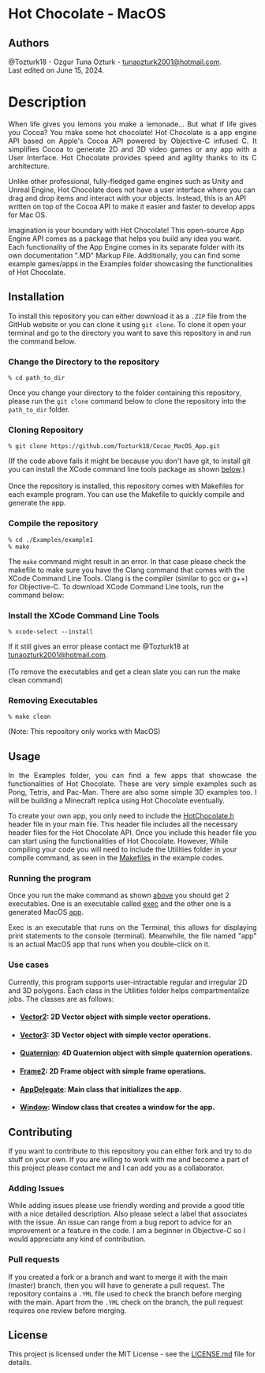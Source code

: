 # Hot Chocolate - MacOS

## Authors
@Tozturk18 - Ozgur Tuna Ozturk - tunaozturk2001@hotmail.com. <br>
Last edited on June 15, 2024.

# Description
<p style="text-align: justify">
When life gives you lemons you make a lemonade... But what if life gives you Cocoa? You make some hot chocolate! Hot Chocolate is a app engine API based on Apple's Cocoa API powered by Objective-C infused C. It simplifies Cocoa to generate 2D and 3D video games or any app with a User Interface. Hot Chocolate provides speed and agility thanks to its C architecture.

Unlike other professional, fully-fledged game engines such as Unity and Unreal Engine, Hot Chocolate does not have a user interface where you can drag and drop items and interact with your objects. Instead, this is an API written on top of the Cocoa API to make it easier and faster to develop apps for Mac OS.

Imagination is your boundary with Hot Chocolate! This open-source App Engine API comes as a package that helps you build any idea you want. Each functionality of the App Engine comes in its separate folder with its own documentation ".MD" Markup File.
Additionally, you can find some example games/apps in the Examples folder showcasing the functionalities of Hot Chocolate.
</p>

## Installation
To install this repository you can either download it as a ```.ZIP``` file from the GitHub website or you can clone it using ```git clone```. To clone it open your terminal and go to the directory you want to save this repository in and run the command below.

### Change the Directory to the repository
```%
% cd path_to_dir
```
Once you change your directory to the folder containing this repository, please run the ```git clone``` command below to clone the repository into the ```path_to_dir``` folder.

### Cloning Repository
```%
% git clone https://github.com/Tozturk18/Cocao_MacOS_App.git
```
(If the code above fails it might be because you don't have git, to install git you can install the XCode command line tools package as shown [below](#install-the-xcode-command-line-tools).)
<br><br>
Once the repository is installed, this repository comes with Makefiles for each example program. You can use the Makefile to quickly compile and generate the app.<br>

### Compile the repository
```%
% cd ./Examples/example1
% make
```
The ```make``` command might result in an error. In that case please check the makefile to make sure you have the Clang command that comes with the XCode Command Line Tools. Clang is the compiler (similar to gcc or g++) for Objective-C. To download XCode Command Line tools, run the command below:

### Install the XCode Command Line Tools
```%
% xcode-select --install
```
If it still gives an error please contact me @Tozturk18 at tunaozturk2001@hotmail.com.
<br><br>
(To remove the executables and get a clean slate you can run the make clean command)

### Removing Executables
```%
% make clean
```
(Note: This repository only works with MacOS)

## Usage
<p style="text-align: justify">
In the Examples folder, you can find a few apps that showcase the functionalities of Hot Chocolate. These are very simple examples such as Pong, Tetris, and Pac-Man. There are also some simple 3D examples too. I will be building a Minecraft replica using Hot Chocolate eventually.
</p>

To create your own app, you only need to include the [HotChocolate.h](./HotChocolate.h) header file in your main file. This header file includes all the necessary header files for the Hot Chocolate API. Once you include this header file you can start using the functionalities of Hot Chocolate. However, While compiling your code you will need to include the Utilities folder in your compile command, as seen in the [Makefiles](./Examples/example1/Makefile) in the example codes.

### Running the program
Once you run the make command as shown [above](#compile-the-repository) you should get 2 executables. One is an executable called [exec](app) and the other one is a generated MacOS [app](test.app). 
<p style="text-align: justify">
Exec is an executable that runs on the Terminal, this allows for displaying print statements to the console (terminal). Meanwhile, the file named "app" is an actual MacOS app that runs when you double-click on it.
</p>

### Use cases
Currently, this program supports user-intractable regular and irregular 2D and 3D polygons. Each class in the Utilities folder helps compartmentalize jobs. The classes are as follows:

- #### [Vector2](./Utilities/Vector2/Vector2.md): 2D Vector object with simple vector operations.
- #### [Vector3](./Utilities/Vector3/Vector3.md): 3D Vector object with simple vector operations.
- #### [Quaternion](./Utilities/Quaternion/Quaternion.md): 4D Quaternion object with simple quaternion operations.
- #### [Frame2](./Utilities/Frame2/Frame2.md): 2D Frame object with simple frame operations.
- #### [AppDelegate](./Utilities/AppDelegate/AppDelegate.md): Main class that initializes the app.
- #### [Window](./Utilities/Window/Window.md): Window class that creates a window for the app.

## Contributing
If you want to contribute to this repository you can either fork and try to do stuff on your own. If you are willing to work with me and become a part of this project please contact me and I can add you as a collaborator. 

### Adding Issues
While adding issues please use friendly wording and provide a good title with a nice detailed description. Also please select a label that associates with the issue. An issue can range from a bug report to advice for an improvement or a feature in the code. I am a beginner in Objective-C so I would appreciate any kind of contribution.

### Pull requests
If you created a fork or a branch and want to merge it with the main (master) branch, then you will have to generate a pull request. The repository contains a ```.YML``` file used to check the branch before merging with the main. Apart from the ```.YML``` check on the branch, the pull request requires one review before merging.

## License
This project is licensed under the MIT License - see the [LICENSE.md](./LICENSE) file for details.